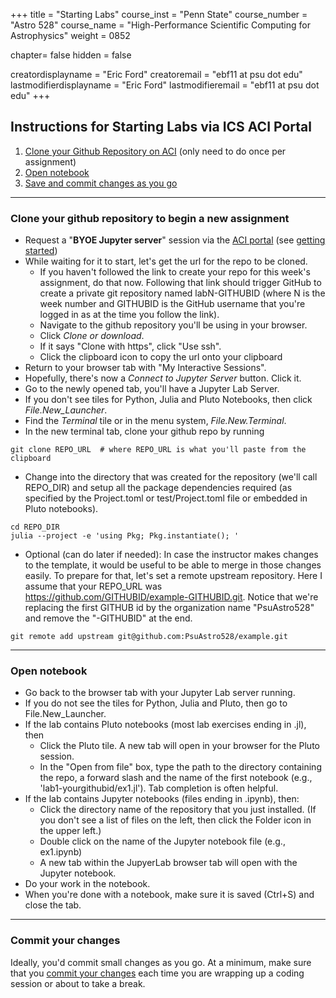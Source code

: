 +++
title = "Starting Labs"
course_inst = "Penn State"
course_number = "Astro 528"
course_name = "High-Performance Scientific Computing for Astrophysics"
weight = 0852

chapter= false
hidden = false

creatordisplayname = "Eric Ford"
creatoremail = "ebf11 at psu dot edu"
lastmodifierdisplayname = "Eric Ford"
lastmodifieremail = "ebf11 at psu dot edu"
+++

## Instructions for Starting Labs via ICS ACI Portal
1.  [Clone your Github Repository on ACI](#clone-repo) (only need to do once per assignment)
2.  [Open notebook](#open-notebook)
3.  [Save and commit changes as you go](#commit-changes)
---

<a id="clone-repo"></a>
### Clone your github repository to begin a new assignment

- Request a "**BYOE Jupyter server**" session via the [ACI portal](https://portal.aci.ics.psu.edu/) (see [getting started](aci/#start-jupyter))
- While waiting for it to start, let's get the url for the repo to be cloned.
    + If you haven't followed the link to create your repo for this week's assignment, do that now.  Following that link should trigger GitHub to create a private git repository named labN-GITHUBID (where N is the week number and GITHUBID is the GitHub username that you're logged in as at the time you follow the link).
    + Navigate to the github repository you'll be using in your browser.
    + Click _Clone or download_.
    + If it says "Clone with https", click "Use ssh".
    + Click the clipboard icon to copy the url onto your clipboard
- Return to your browser tab with "My Interactive Sessions".
- Hopefully, there's now a _Connect to Jupyter Server_ button. Click it.
- Go to the newly opened tab, you'll have a Jupyter Lab Server.
- If you don't see tiles for Python, Julia and Pluto Notebooks, then click _File.New_Launcher_.
- Find the _Terminal_ tile or in the menu system, _File.New.Terminal_.
- In the new terminal tab, clone your github repo by running

```shell
git clone REPO_URL  # where REPO_URL is what you'll paste from the clipboard
```
- Change into the directory that was created for the repository (we'll call REPO_DIR) and setup all the package dependencies required (as specified by the Project.toml or test/Project.toml file or embedded in Pluto notebooks).

<!-- (For people who are particularly interested in Julia's package manager:  Normally, this would be in the root directory, but I found having one broken mybinder.org's ability to install Julia packages successfully.  So putting the Project.toml in the test directory is a work around for repositories that don't need to become a Julia package.  That proved to create some problems with travis, so starting with Lab 4, I'm reverting to putting the Project.toml in the root directory.)  -->

<!-- Labs 1-3: -->
<!--
```shell
cd REPO_DIR
julia --project test -e 'using Pkg; Pkg.instantiate(); '
```
Labs >=4:
-->
```shell
cd REPO_DIR
julia --project -e 'using Pkg; Pkg.instantiate(); '
```

- Optional (can do later if needed):  In case the instructor makes changes to the template, it would be useful to be able to merge in those changes easily.  To prepare for that, let's set a remote upstream repository.  Here I assume that your REPO_URL was https://github.com/GITHUBID/example-GITHUBID.git.  Notice that we're replacing the first GITHUB id by the organization name "PsuAstro528" and remove the "-GITHUBID" at the end.
```shell
git remote add upstream git@github.com:PsuAstro528/example.git
```

---
<a id="open notebook"></a>
### Open notebook

- Go back to the browser tab with your Jupyter Lab server running.
- If you do not see the tiles for Python, Julia and Pluto, then go to File.New_Launcher.
- If the lab contains Pluto notebooks (most lab exercises ending in .jl), then
   + Click the Pluto tile.  A new tab will open in your browser for the Pluto session.
   + In the "Open from file" box, type the path to the directory containing the repo, a forward slash and the name of the first notebook (e.g., 'lab1-yourgithubid/ex1.jl').  Tab completion is often helpful.
- If the lab contains Jupyter notebooks (files ending in .ipynb), then:
   + Click the directory name of the repository that you just installed.  (If you don't see a list of files on the left, then click the Folder icon in the upper left.)
   + Double click on the name of the Jupyter notebook file (e.g., ex1.ipynb)
   + A new tab within the JupyerLab browser tab will open with the Jupyter notebook.
- Do your work in the notebook.
- When you're done with a notebook, make sure it is saved (Ctrl+S) and close the tab.

---
<a id="commit-changes"></a>
### Commit your changes
Ideally, you'd commit small changes as you go.  At a minimum, make sure that you [commit your changes](../commit) each time you are wrapping up a coding session or about to take a break.
